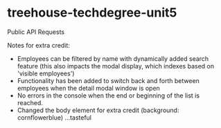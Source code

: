 # treehouse-techdegree-unit5
Public API Requests


Notes for extra credit:
- Employees can be filtered by name with dynamically added search feature (this also impacts the modal display, which indexes based on 'visible employees')
- Functionality has been added to switch back and forth between employees when the detail modal window is open
- No errors in the console when the end or beginning of the list is reached.
- Changed the body element for extra credit (background: cornflowerblue) ...tasteful
